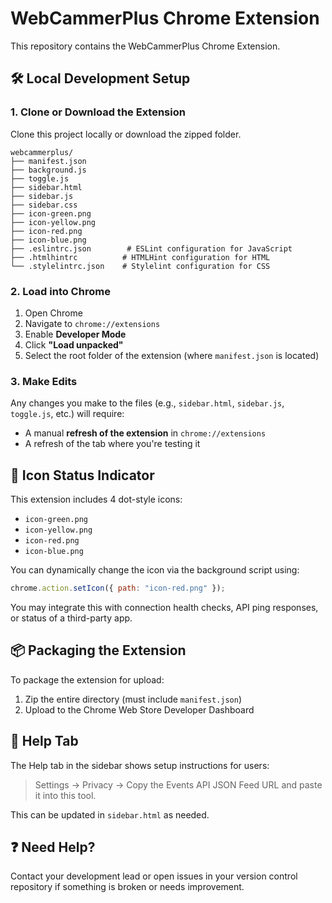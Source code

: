 # WebCammerPlus Chrome Extension

This repository contains the WebCammerPlus Chrome Extension.

## 🛠️ Local Development Setup

### 1. Clone or Download the Extension

Clone this project locally or download the zipped folder.

```
webcammerplus/
├── manifest.json
├── background.js
├── toggle.js
├── sidebar.html
├── sidebar.js
├── sidebar.css
├── icon-green.png
├── icon-yellow.png
├── icon-red.png
├── icon-blue.png
├── .eslintrc.json        # ESLint configuration for JavaScript
├── .htmlhintrc          # HTMLHint configuration for HTML
└── .stylelintrc.json    # Stylelint configuration for CSS
```

### 2. Load into Chrome

1.  Open Chrome
2.  Navigate to `chrome://extensions`
3.  Enable **Developer Mode**
4.  Click **"Load unpacked"**
5.  Select the root folder of the extension (where `manifest.json` is located)

### 3. Make Edits

Any changes you make to the files (e.g., `sidebar.html`, `sidebar.js`, `toggle.js`, etc.) will require:
- A manual **refresh of the extension** in `chrome://extensions`
- A refresh of the tab where you're testing it

## 🎨 Icon Status Indicator

This extension includes 4 dot-style icons:

- `icon-green.png`
- `icon-yellow.png`
- `icon-red.png`
- `icon-blue.png`

You can dynamically change the icon via the background script using:

```js
chrome.action.setIcon({ path: "icon-red.png" });
```

You may integrate this with connection health checks, API ping responses, or status of a third-party app.

## 📦 Packaging the Extension

To package the extension for upload:
1.  Zip the entire directory (must include `manifest.json`)
2.  Upload to the Chrome Web Store Developer Dashboard

## 📘 Help Tab

The Help tab in the sidebar shows setup instructions for users:

> Settings → Privacy → Copy the Events API JSON Feed URL and paste it into this tool.

This can be updated in `sidebar.html` as needed.

## ❓ Need Help?

Contact your development lead or open issues in your version control repository if something is broken or needs improvement. 
